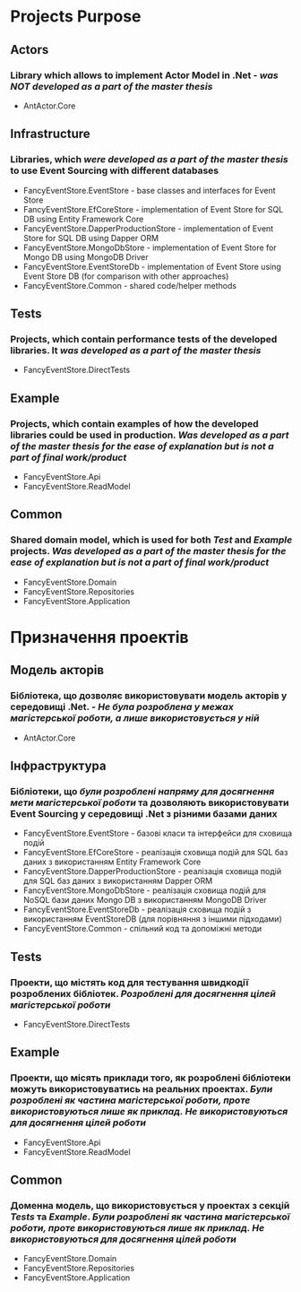 # Projects Purpose

## Actors
### Library which allows to implement Actor Model in .Net - *was NOT developed as a part of the master thesis*
* AntActor.Core

## Infrastructure
### Libraries, which *were developed as a part of the master thesis* to use Event Sourcing with different databases
* FancyEventStore.EventStore - base classes and interfaces for Event Store
* FancyEventStore.EfCoreStore - implementation of Event Store for SQL DB using Entity Framework Core
* FancyEventStore.DapperProductionStore - implementation of Event Store for SQL DB using Dapper ORM
* FancyEventStore.MongoDbStore - implementation of Event Store for Mongo DB using MongoDB Driver
* FancyEventStore.EventStoreDb - implementation of Event Store using Event Store DB (for comparison with other approaches)
* FancyEventStore.Common - shared code/helper methods

## Tests 
### Projects, which contain performance tests of the developed libraries. It *was developed as a part of the master thesis*
* FancyEventStore.DirectTests

## Example 
### Projects, which contain examples of how the developed libraries could be used in production. *Was developed as a part of the master thesis for the ease of explanation but is not a part of final work/product*
* FancyEventStore.Api
* FancyEventStore.ReadModel

## Common 
### Shared domain model, which is used for both *Test* and *Example* projects. *Was developed as a part of the master thesis for the ease of explanation but is not a part of final work/product*
* FancyEventStore.Domain
* FancyEventStore.Repositories
* FancyEventStore.Application




# Призначення проектів

## Модель акторів 
### Бібліотека, що дозволяє використовувати модель акторів у середовищі .Net. - *Не була розроблена у межах магістерської роботи, а лише використовується у ній*
* AntActor.Core

## Інфраструктура 
### Бібліотеки, що *були розроблені напряму для досягнення мети магістерської роботи* та дозволяють використовувати Event Sourcing у середовищі .Net з різними базами даних
* FancyEventStore.EventStore - базові класи та інтерфейси для сховища подій
* FancyEventStore.EfCoreStore - реалізація сховища подій для SQL баз даних з використанням Entity Framework Core
* FancyEventStore.DapperProductionStore - реалізація сховища подій для SQL баз даних з використанням Dapper ORM
* FancyEventStore.MongoDbStore - реалізація сховища подій для NoSQL бази даних Mongo DB з використанням MongoDB Driver
* FancyEventStore.EventStoreDb - реалізація сховища подій з використанням EventStoreDB (для порівняння з іншими підходами)
* FancyEventStore.Common - спільний код та допоміжні методи

## Tests 
### Проекти, що містять код для тестування швидкодії розроблених бібліотек. *Розроблені для досягнення цілей магістерської роботи*
* FancyEventStore.DirectTests

## Example 
### Проекти, що місять приклади того, як розроблені бібліотеки можуть використовуватись на реальних проектах. *Були розроблені як частина магістерської роботи, проте використовуються лише як приклад. Не використовуються для досягнення цілей роботи*
* FancyEventStore.Api
* FancyEventStore.ReadModel

## Common 
### Доменна модель, що використовується у проектах з секцій *Tests* та *Example*. *Були розроблені як частина магістерської роботи, проте використовуються лише як приклад. Не використовуються для досягнення цілей роботи*
* FancyEventStore.Domain
* FancyEventStore.Repositories
* FancyEventStore.Application
